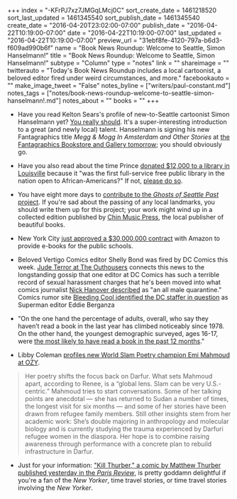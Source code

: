 +++
index = "-KFrPJ7xz7JMGqLMcj0C"
sort_create_date = 1461218520
sort_last_updated = 1461345540
sort_publish_date = 1461345540
create_date = "2016-04-20T23:02:00-07:00"
publish_date = "2016-04-22T10:19:00-07:00"
date = "2016-04-22T10:19:00-07:00"
last_updated = "2016-04-22T10:19:00-07:00"
preview_url = "31ebf8fe-4120-797a-b6d3-f609ad990b6f"
name = "Book News Roundup: Welcome to Seattle, Simon Hanselmann!"
title = "Book News Roundup: Welcome to Seattle, Simon Hanselmann!"
subtype = "Column"
type = "notes"
link = ""
shareimage = ""
twitterauto = "Today's Book News Roundup includes a local cartoonist, a beloved editor fired under weird circumstances, and more."
facebookauto = ""
make_image_tweet = "False"
notes_byline = ["writers/paul-constant.md"]
notes_tags = ["notes/book-news-roundup-welcome-to-seattle-simon-hanselmann!.md"]
notes_about = ""
books = ""
+++
* Have you read Kelton Sears's profile of new-to-Seattle cartoonist Simon Hanselmann yet? [You really should](http://www.seattleweekly.com/home/963735-129/tasmanian-alt-comics-star-simon-hanselmann-is). It's a super-interesting introduction to a great (and newly local) talent. Hanselmann is signing his new Fantagraphics title *Megg & Mogg In Amsterdam and Other Stories* at [the Fantagraphics Bookstore and Gallery tomorrow](http://seattlereviewofbooks.com/notes/2016/04/20/your-week-in-readings-the-best-literary-events-from-april-20th-26th/); you should obviously go.

* Have you also read about the time Prince [donated $12,000 to a library in Louisville](http://wfpl.org/prince-once-gave-louisville-western-library-12000/) because it "was the first full-service free public library in the nation open to African-Americans?" If not, [please do so](http://wfpl.org/prince-once-gave-louisville-western-library-12000/).

* You have eight more days to [contribute to the *Ghosts of Seattle Past* project](https://www.facebook.com/seattleghosts/photos/a.476387139202244.1073741828.460971540743804/562028183971472/?type=3&theater). If you're sad about the passing of any local landmarks, you should write them up for this project; your work might wind up in a collected edition published by [Chin Music Press](http://chinmusicpress.com/), the local publisher of beautiful books.

* New York City [just approved a $30,000,000 contract](http://www.teleread.com/new-york-city-approves-30-million-school-e-book-deal-with-amazon/) with Amazon to provide e-books for the public schools.

* Beloved Vertigo Comics editor Shelly Bond was fired by DC Comics this week. [Jude Terror at The Outhousers](http://www.theouthousers.com/index.php/news/135141-dc-restructures-vertigo-fires-shelly-bond-provokes-naming-of-open-secret-sexual-harasser-in-upper-management.html) connects this news to the longstanding gossip that one editor at DC Comics has such a terrible record of sexual harassment charges that he's been moved into what comics journalist [Nick Hanover described](https://twitter.com/Nick_Hanover/status/722966423505498112) as "an all male quarantine." Comics rumor site [Bleeding Cool identified the DC staffer in question](http://www.bleedingcool.com/2016/04/21/sexual-harassment-allegations-against-superman-editor-eddie-berganza-revived/) as Superman editor Eddie Berganza

* "On the one hand the percentage of adults, overall, who say they haven’t read a book in the last year has climbed noticeably since 1978. On the other hand, the youngest demographic surveyed, ages 16-17, were [the most likely to have read a book in the past 12 months](http://thefutureofpublishing.com/2016/04/netflix-ceo-describes-publishings-dilemma/)."

* Libby Coleman [profiles new World Slam Poetry champion Emi Mahmoud at OZY](http://www.ozy.com/performance/the-slam-poetry-that-could-be-front-page-news/67257).

<blockquote>Her poetry shifts the focus back on Darfur. What sets Mahmoud apart, according to Renee, is a “global lens. Slam can be very U.S.-centric.” Mahmoud tries to start conversations. Some of her talking points are anecdotal — she has returned to Sudan a number of times, the longest visit for six months — and some of her stories have been drawn from refugee family members. Still other insights stem from her academic work: She’s double majoring in anthropology and molecular biology and is currently studying the trauma experienced by Darfuri refugee women in the diaspora. Her hope is to combine raising awareness through performance with a concrete plan to rebuild infrastructure in Darfur.</blockquote>

* Just for your information: ["Kill Thurber," a comic by Matthew Thurber published yesterday in the *Paris Review*](http://www.theparisreview.org/blog/2016/04/21/kill-thurber/), is pretty goddamn delightful if you're a fan of the *New Yorker*, time travel stories, or time travel stories involving the *New Yorker*.
